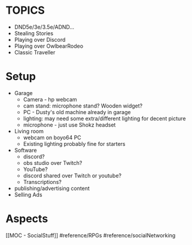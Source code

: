 # TOPICS
- DND5e/3e/3.5e/ADND...
- Stealing Stories
- Playing over Discord
- Playing over OwlbearRodeo
- Classic Traveller
# Setup
- Garage
	- Camera - hp webcam
	- cam stand: microphone stand?  Wooden widget?
	- PC - Dusty's old machine already in garage
	- lighting: may need some extra/different lighting for decent picture
	- microphone - just use Shokz headset
- Living room
	- webcam on boyo64 PC
	- Existing lighting probably fine for starters
- Software
	- discord?
	- obs studio over Twitch?
	- YouTube?
	- discord shared over Twitch or youtube?
	- Transcriptions?
- publishing/advertising content
- Selling Ads
# Aspects

[[MOC - SocialStuff]]
#reference/RPGs 
#reference/socialNetworking 

